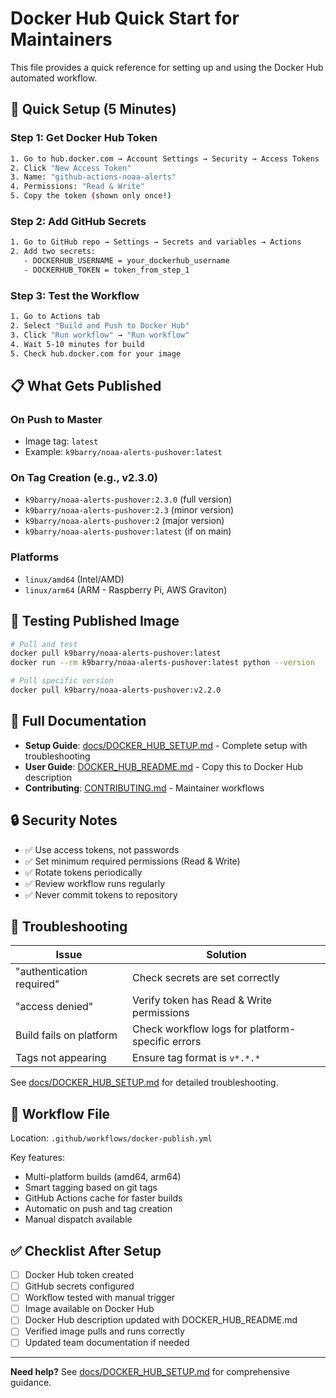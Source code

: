 # Docker Hub Quick Start for Maintainers

This file provides a quick reference for setting up and using the Docker Hub automated workflow.

## 🚀 Quick Setup (5 Minutes)

### Step 1: Get Docker Hub Token
```bash
1. Go to hub.docker.com → Account Settings → Security → Access Tokens
2. Click "New Access Token"
3. Name: "github-actions-noaa-alerts"
4. Permissions: "Read & Write"
5. Copy the token (shown only once!)
```

### Step 2: Add GitHub Secrets
```bash
1. Go to GitHub repo → Settings → Secrets and variables → Actions
2. Add two secrets:
   - DOCKERHUB_USERNAME = your_dockerhub_username
   - DOCKERHUB_TOKEN = token_from_step_1
```

### Step 3: Test the Workflow
```bash
1. Go to Actions tab
2. Select "Build and Push to Docker Hub"
3. Click "Run workflow" → "Run workflow"
4. Wait 5-10 minutes for build
5. Check hub.docker.com for your image
```

## 📋 What Gets Published

### On Push to Master
- Image tag: `latest`
- Example: `k9barry/noaa-alerts-pushover:latest`

### On Tag Creation (e.g., v2.3.0)
- `k9barry/noaa-alerts-pushover:2.3.0` (full version)
- `k9barry/noaa-alerts-pushover:2.3` (minor version)
- `k9barry/noaa-alerts-pushover:2` (major version)
- `k9barry/noaa-alerts-pushover:latest` (if on main)

### Platforms
- `linux/amd64` (Intel/AMD)
- `linux/arm64` (ARM - Raspberry Pi, AWS Graviton)

## 🧪 Testing Published Image

```bash
# Pull and test
docker pull k9barry/noaa-alerts-pushover:latest
docker run --rm k9barry/noaa-alerts-pushover:latest python --version

# Pull specific version
docker pull k9barry/noaa-alerts-pushover:v2.2.0
```

## 📖 Full Documentation

- **Setup Guide**: [docs/DOCKER_HUB_SETUP.md](docs/DOCKER_HUB_SETUP.md) - Complete setup with troubleshooting
- **User Guide**: [DOCKER_HUB_README.md](DOCKER_HUB_README.md) - Copy this to Docker Hub description
- **Contributing**: [CONTRIBUTING.md](CONTRIBUTING.md#docker-hub-publishing) - Maintainer workflows

## 🔒 Security Notes

- ✅ Use access tokens, not passwords
- ✅ Set minimum required permissions (Read & Write)
- ✅ Rotate tokens periodically
- ✅ Review workflow runs regularly
- ✅ Never commit tokens to repository

## 🐛 Troubleshooting

| Issue | Solution |
|-------|----------|
| "authentication required" | Check secrets are set correctly |
| "access denied" | Verify token has Read & Write permissions |
| Build fails on platform | Check workflow logs for platform-specific errors |
| Tags not appearing | Ensure tag format is `v*.*.*` |

See [docs/DOCKER_HUB_SETUP.md](docs/DOCKER_HUB_SETUP.md) for detailed troubleshooting.

## 📝 Workflow File

Location: `.github/workflows/docker-publish.yml`

Key features:
- Multi-platform builds (amd64, arm64)
- Smart tagging based on git tags
- GitHub Actions cache for faster builds
- Automatic on push and tag creation
- Manual dispatch available

## ✅ Checklist After Setup

- [ ] Docker Hub token created
- [ ] GitHub secrets configured
- [ ] Workflow tested with manual trigger
- [ ] Image available on Docker Hub
- [ ] Docker Hub description updated with DOCKER_HUB_README.md
- [ ] Verified image pulls and runs correctly
- [ ] Updated team documentation if needed

---

**Need help?** See [docs/DOCKER_HUB_SETUP.md](docs/DOCKER_HUB_SETUP.md) for comprehensive guidance.
